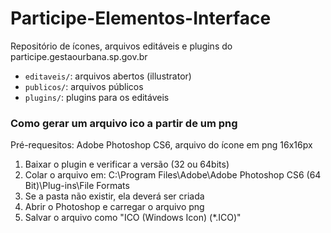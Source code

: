 # Participe-Elementos-Interface

Repositório de ícones, arquivos editáveis e plugins do participe.gestaourbana.sp.gov.br

  - `editaveis/`: arquivos abertos (illustrator)
  - `publicos/`: arquivos públicos 
  - `plugins/`: plugins para os editáveis  

### Como gerar um arquivo ico a partir de um png
Pré-requesitos: Adobe Photoshop CS6, arquivo do ícone em png 16x16px
1. Baixar o plugin e verificar a versão (32 ou 64bits)
2. Colar o arquivo em: C:\Program Files\Adobe\Adobe Photoshop CS6 (64 Bit)\Plug-ins\File Formats
3. Se a pasta não existir, ela deverá ser criada
4. Abrir o Photoshop e carregar o arquivo png
5. Salvar o arquivo como "ICO (Windows Icon) (*.ICO)"
